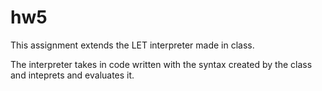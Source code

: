 # hw5

This assignment extends the LET interpreter made in class.

The interpreter takes in code written with the syntax created by the class and inteprets and evaluates it.
